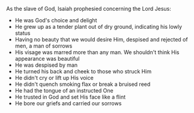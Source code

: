 As the slave of God, Isaiah prophesied concerning the Lord Jesus:
- He was God's choice and delight
- He grew up as a tender plant out of dry ground, indicating his lowly status
- Having no beauty that we would desire Him, despised and rejected of men, a man of sorrows
- His visage was marred more than any man. We shouldn't think His appearance was beautiful
- He was despised by man
- He turned his back and cheek to those who struck Him
- He didn't cry or lift up His voice
- He didn't quench smoking flax or break a bruised reed
- He had the tongue of an instructed One
- He trusted in God and set His face like a flint
- He bore our griefs and carried our sorrows
